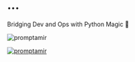 <h1> ...</h1>
<p>Bridging Dev and Ops with Python Magic 🐍</p>
<p><img align="center" src="https://github-readme-streak-stats.herokuapp.com/?user=promptamir&" alt="promptamir" /></p>
<p><a href="https://github.com/ryo-ma/github-profile-trophy"><img src="https://github-profile-trophy.vercel.app/?username=promptamir" alt="promptamir" /></a></p>
